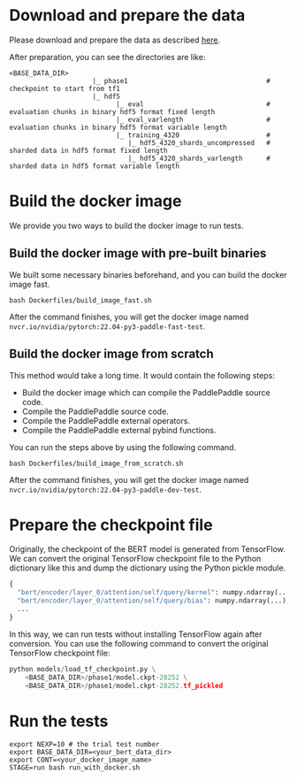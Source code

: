 # Download and prepare the data

Please download and prepare the data as described [here](https://github.com/mlcommons/training_results_v1.1/blob/main/NVIDIA/benchmarks/bert/implementations/pytorch/README.md#download-and-prepare-the-data).

After preparation, you can see the directories are like:

```
<BASE_DATA_DIR>
                     |_ phase1                                   # checkpoint to start from tf1
                     |_ hdf5  
                           |_ eval                               # evaluation chunks in binary hdf5 format fixed length 
                           |_ eval_varlength                     # evaluation chunks in binary hdf5 format variable length
                           |_ training_4320                      # 
                              |_ hdf5_4320_shards_uncompressed   # sharded data in hdf5 format fixed length
                              |_ hdf5_4320_shards_varlength      # sharded data in hdf5 format variable length
```

# Build the docker image

We provide you two ways to build the docker image to run tests.

## Build the docker image with pre-built binaries

We built some necessary binaries beforehand, and you can build the docker image fast.

```
bash Dockerfiles/build_image_fast.sh
```

After the command finishes, you will get the docker image named `nvcr.io/nvidia/pytorch:22.04-py3-paddle-fast-test`.

## Build the docker image from scratch

This method would take a long time. It would contain the following steps:

- Build the docker image which can compile the PaddlePaddle source code.
- Compile the PaddlePaddle source code.
- Compile the PaddlePaddle external operators.
- Compile the PaddlePaddle external pybind functions.

You can run the steps above by using the following command.

```
bash Dockerfiles/build_image_from_scratch.sh
```

After the command finishes, you will get the docker image named `nvcr.io/nvidia/pytorch:22.04-py3-paddle-dev-test`.

# Prepare the checkpoint file

Originally, the checkpoint of the BERT model is generated from TensorFlow. We can convert the original TensorFlow checkpoint file to the Python dictionary like this and dump the dictionary using the Python pickle module.

```python
{
  "bert/encoder/layer_0/attention/self/query/kernel": numpy.ndarray(...),
  "bert/encoder/layer_0/attention/self/query/bias": numpy.ndarray(...),
  ...
}
```

In this way, we can run tests without installing TensorFlow again after conversion. You can use the following command to convert the original TensorFlow checkpoint file:

```python
python models/load_tf_checkpoint.py \
    <BASE_DATA_DIR>/phase1/model.ckpt-28252 \
    <BASE_DATA_DIR>/phase1/model.ckpt-28252.tf_pickled
```

# Run the tests

```
export NEXP=10 # the trial test number
export BASE_DATA_DIR=<your_bert_data_dir>
export CONT=<your_docker_image_name>
STAGE=run bash run_with_docker.sh
```